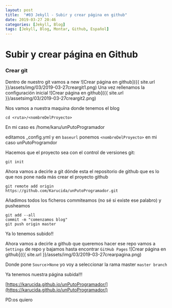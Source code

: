 ```yaml
---
layout: post
title:  "#03 Jekyll - Subir y crear página en github"
date: 2019-03-27 20:46
categories: [Jekyll, Blog]
tags: [Jekyll, Blog, Montar, Github, Español]
---
```


# Subir y crear página en Github

### Crear git
Dentro de nuestro git vamos a new
![Crear página en github]({{ site.url }}/assets/img/03/2019-03-27creargit1.png)
Una vez rellenamos la configuración inicial
![Crear página en github]({{ site.url }}/assetsimg/03/2019-03-27creargit2.png)

Nos vamos a nuestra maquina donde tenemos el blog
```
cd <ruta>/<nombreDelProyecto>
```
En mi caso es /home/karu/unPutoProgramador

editamos \_config.yml y en `baseurl` ponemos `<nombreDelProyecto>` en mi caso unPutoProgramdor

Hacemos que el proyecto sea con el control de versiones git:
```shell
git init
```
Ahora vamos a decirle a git dónde esta el repositorio de github que es lo que nos pone nada más crear el proyecto github
```shell
git remote add origin https://github.com/Karucida/unPutoProgramador.git
```
Añadimos todos los ficheros commiteamos (no sé si existe ese palabro) y pusheamos
```shell
git add --all
commit -m "comenzamos blog"
git push origin master
```
Ya lo tenemos subido!!

Ahora vamos a decirle a github que queremos hacer ese repo vamos a `Settings` de repo y bajamos hasta encontrar `GitHub Pages`
![Crear página en github]({{ site.url }}/assets/img/03/2019-03-27crearpagina.png)

Donde pone `Source`>`None` yo voy a seleccionar la rama master `master branch`

Ya tenemos nuestra página subida!!!

[https://karucida.github.io/unPutoProgramador/](https://karucida.github.io/unPutoProgramador/)

PD:os quiero

